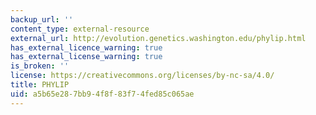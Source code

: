 ```yaml
---
backup_url: ''
content_type: external-resource
external_url: http://evolution.genetics.washington.edu/phylip.html
has_external_licence_warning: true
has_external_license_warning: true
is_broken: ''
license: https://creativecommons.org/licenses/by-nc-sa/4.0/
title: PHYLIP
uid: a5b65e28-7bb9-4f8f-83f7-4fed85c065ae
---
```

